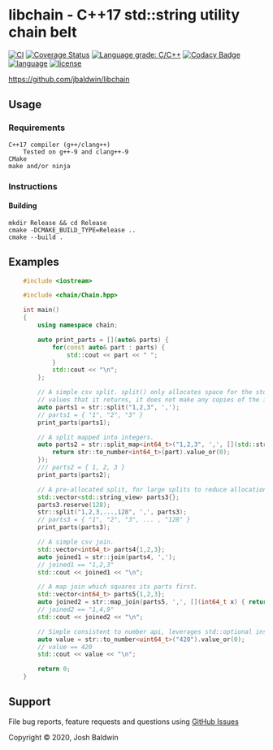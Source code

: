 # libchain - C++17 std::string utility chain belt

[![CI](https://github.com/jbaldwin/libchain/workflows/build/badge.svg)](https://github.com/jbaldwin/libchain/workflows/build/badge.svg)
[![Coverage Status](https://coveralls.io/repos/github/jbaldwin/libchain/badge.svg?branch=master)](https://coveralls.io/github/jbaldwin/libchain?branch=master)
[![Language grade: C/C++](https://img.shields.io/lgtm/grade/cpp/g/jbaldwin/libchain.svg?logo=lgtm&logoWidth=18)](https://lgtm.com/projects/g/jbaldwin/libchain/context:cpp)
[![Codacy Badge](https://app.codacy.com/project/badge/Grade/89a3474520bc4ee682f348c8b4b09cf8)](https://www.codacy.com/gh/jbaldwin/libchain/dashboard?utm_source=github.com&amp;utm_medium=referral&amp;utm_content=jbaldwin/libchain&amp;utm_campaign=Badge_Grade)
[![language][badge.language]][language]
[![license][badge.license]][license]

https://github.com/jbaldwin/libchain

## Usage

### Requirements
    C++17 compiler (g++/clang++)
        Tested on g++-9 and clang++-9
    CMake
    make and/or ninja

### Instructions

#### Building
    mkdir Release && cd Release
    cmake -DCMAKE_BUILD_TYPE=Release ..
    cmake --build .

## Examples

```C++
    #include <iostream>

    #include <chain/Chain.hpp>

    int main()
    {
        using namespace chain;

        auto print_parts = [](auto& parts) {
            for(const auto& part : parts) {
                std::cout << part << " ";
            }
            std::cout << "\n";
        };

        // A simple csv split. split() only allocates space for the std::string_view
        // values that it returns, it does not make any copies of the input data.
        auto parts1 = str::split("1,2,3", ',');
        // parts1 = { "1", "2", "3" }
        print_parts(parts1);

        // A split mapped into integers.
        auto parts2 = str::split_map<int64_t>("1,2,3", ',', [](std::string_view part) {
            return str::to_number<int64_t>(part).value_or(0);
        });
        /// parts2 = { 1, 2, 3 }
        print_parts(parts2);

        // A pre-allocated split, for large splits to reduce allocations.
        std::vector<std::string_view> parts3{};
        parts3.reserve(128);
        str::split("1,2,3,...,128", ',', parts3);
        // parts3 = { "1", "2", "3", ... , "128" }
        print_parts(parts3);

        // A simple csv join.
        std::vector<int64_t> parts4{1,2,3};
        auto joined1 = str::join(parts4, ',');
        // joined1 == "1,2,3"
        std::cout << joined1 << "\n";

        // A map join which squares its parts first.
        std::vector<int64_t> parts5{1,2,3};
        auto joined2 = str::map_join(parts5, ',', [](int64_t x) { return x * x; });
        // joined2 == "1,4,9"
        std::cout << joined2 << "\n";

        // Simple consistent to number api, leverages std::optional instead of exceptions.
        auto value = str::to_number<uint64_t>("420").value_or(0);
        // value == 420
        std::cout << value << "\n";

        return 0;
    }
````

## Support

File bug reports, feature requests and questions using [GitHub Issues](https://github.com/jbaldwin/libchain/issues)

Copyright © 2020, Josh Baldwin

[badge.language]: https://img.shields.io/badge/language-C%2B%2B17-yellow.svg
[badge.license]: https://img.shields.io/badge/license-MIT-blue

[language]: https://en.wikipedia.org/wiki/C%2B%2B17
[license]: https://en.wikipedia.org/wiki/MIT_License